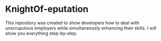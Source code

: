 # KnightOf-eputation
This repository was created to show developers how to deal with unscrupulous employers while simultaneously enhancing their skills. I will show you everything step-by-step.
